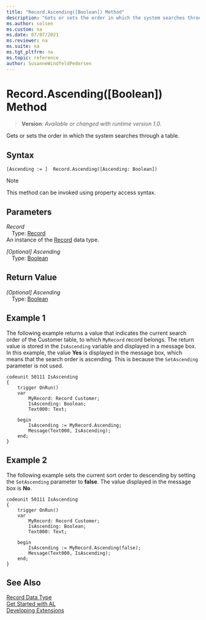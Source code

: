 ```yaml
---
title: "Record.Ascending([Boolean]) Method"
description: "Gets or sets the order in which the system searches through a table."
ms.author: solsen
ms.custom: na
ms.date: 07/07/2021
ms.reviewer: na
ms.suite: na
ms.tgt_pltfrm: na
ms.topic: reference
author: SusanneWindfeldPedersen
---
```

[//]: # (START>DO_NOT_EDIT)
[//]: # (IMPORTANT:Do not edit any of the content between here and the END>DO_NOT_EDIT.)
[//]: # (Any modifications should be made in the .xml files in the ModernDev repo.)
# Record.Ascending([Boolean]) Method
> **Version**: _Available or changed with runtime version 1.0._

Gets or sets the order in which the system searches through a table.


## Syntax
```AL
[Ascending := ]  Record.Ascending([Ascending: Boolean])
```
> [!NOTE]
> This method can be invoked using property access syntax.
## Parameters
*Record*  
&emsp;Type: [Record](record-data-type.md)  
An instance of the [Record](record-data-type.md) data type.  

*[Optional] Ascending*  
&emsp;Type: [Boolean](../boolean/boolean-data-type.md)  
  


## Return Value
*[Optional] Ascending*  
&emsp;Type: [Boolean](../boolean/boolean-data-type.md)  



[//]: # (IMPORTANT: END>DO_NOT_EDIT)

## Example 1

The following example returns a value that indicates the current search order of the Customer table, to which `MyRecord` record belongs. The return value is stored in the `IsAscending` variable and displayed in a message box. In this example, the value **Yes** is displayed in the message box, which means that the search order is ascending. This is because the `SetAscending` parameter is not used.
  
```al
codeunit 50111 IsAscending
{
    trigger OnRun()
    var
        MyRecord: Record Customer;
        IsAscending: Boolean;
        Text000: Text;

    begin
        IsAscending := MyRecord.Ascending;
        Message(Text000, IsAscending);
    end;
}

```
  
## Example 2

The following example sets the current sort order to descending by setting the `SetAscending` parameter to **false**. The value displayed in the message box is **No**.  

```al
codeunit 50111 IsAscending
{
    trigger OnRun()
    var
        MyRecord: Record Customer;
        IsAscending: Boolean;
        Text000: Text;

    begin
        IsAscending := MyRecord.Ascending(false);
        Message(Text000, IsAscending);
    end;
}

```  

## See Also
[Record Data Type](record-data-type.md)  
[Get Started with AL](../../devenv-get-started.md)  
[Developing Extensions](../../devenv-dev-overview.md)